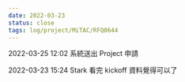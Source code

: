 ```yaml
---
date: 2022-03-23
status: close
tags: log/project/MiTAC/RFQ0644
---
```




2022-03-25 12:02
系統送出 Project 申請

2022-03-23 15:24
Stark 看完 kickoff 資料覺得可以了